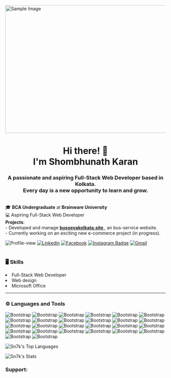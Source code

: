 <img src="https://mir-s3-cdn-cf.behance.net/project_modules/fs/c4d73363342391.5aae0d5bacf95.gif" alt="Sample Image" width="1000" height="400">

<h1 align="center">Hi there! 👋 <br>I'm Shombhunath Karan</h1>
<h3 align="center">A passionate and aspiring Full-Stack Web Developer based in Kolkata.<br>Every day is a new opportunity to learn and grow.</h3>




<br>🎓 **BCA Undergraduate** at **Brainware University** 
<br> 💻 Aspiring Full-Stack Web Developer  
**Projects**:  <br>- Developed and manage **[bussevakolkata.site ](https://bussevakolkata.site/)**, an bus-service website.  <br>- Currently working on an exciting new e-commerce project (in progress).  

![Profile-view](https://komarev.com/ghpvc/?username=sn7k&label=Profile%20views&color=0e75b6&style=flat)
[![Linkedin](https://img.shields.io/badge/-LinkedIn-blue?style=flat&logo=Linkedin&logoColor=white)](https://www.linkedin.com/in/shombhunath-karan/)
[![Facebook](https://img.shields.io/badge/Facebook-%231877F2.svg?logo=Facebook&logoColor=white)](https://facebook.com/profile.php?id=61552513097713)
[![Instagram Badge](https://img.shields.io/badge/-Instagram-purple?logo=instagram&logoColor=white&link=https://instagram.com/shombhu__/)](https://www.instagram.com/shombhu__)
[![Gmail](https://img.shields.io/badge/-Gmail-c14438?style=flat&logo=Gmail&logoColor=white)](mailto:karanshombhu@gmail.com)



<h1></h1>


  ### 🖥 Skills
<li> Full-Stack Web Developer</li>
<li> Web design</li>
<li> Microsoft Office</li>


  




<hr>
  
### ⚙️ Languages and Tools

![Bootstrap](https://img.shields.io/badge/-HTML5-05122A?style=plastic&logo=HTML5&color=313131) ![Bootstrap](https://img.shields.io/badge/-CSS3-05122A?style=plastic&logo=CSS3&color=313131) ![Bootstrap](https://img.shields.io/badge/-JavaScript-05122A?style=plastic&logo=JavaScript&color=313131) ![Bootstrap](https://img.shields.io/badge/-Java-05122A?style=plastic&logo=Java&color=313131) ![Bootstrap](https://img.shields.io/badge/-PHP-05122A?style=plastic&logo=PHP&color=313131) ![Bootstrap](https://img.shields.io/badge/-Python-05122A?style=plastic&logo=Python&color=313131) ![Bootstrap](https://img.shields.io/badge/-Bootstrap-05122A?style=plastic&logo=Bootstrap&color=313131) ![Bootstrap](https://img.shields.io/badge/-C-05122A?style=plastic&logo=C&color=313131) ![Bootstrap](https://img.shields.io/badge/-Netlify-05122A?style=plastic&logo=Netlify&color=313131) ![Bootstrap](https://img.shields.io/badge/-Bootstrap-05122A?style=plastic&logo=Bootstrap&color=313131) ![Bootstrap](https://img.shields.io/badge/-WordPress-05122A?style=plastic&logo=WordPress&color=313131) ![Bootstrap](https://img.shields.io/badge/-Apache-05122A?style=plastic&logo=Apache&color=313131) ![Bootstrap](https://img.shields.io/badge/-MicrosoftSQLServer-05122A?style=plastic&logo=MicrosoftSQLServer&color=313131) ![Bootstrap](https://img.shields.io/badge/-Adobe-05122A?style=plastic&logo=Adobe&color=313131) ![Bootstrap](https://img.shields.io/badge/-Adobe%20Lightroom-05122A?style=plastic&logo=Adobe-Lightroom&color=313131) ![Bootstrap](https://img.shields.io/badge/-Git-05122A?style=plastic&logo=Git&color=313131) ![Bootstrap](https://img.shields.io/badge/-DBMS-05122A?style=plastic&logo=DBMS&color=313131) ![Bootstrap](https://img.shields.io/badge/-Unity-05122A?style=plastic&logo=Unity&color=313131) ![Bootstrap](https://img.shields.io/badge/-Ubisoft-05122A?style=plastic&logo=Ubisoft&color=313131) ![Bootstrap](https://img.shields.io/badge/-Unreal%20Engine-05122A?style=plastic&logo=Unreal-Engine&color=313131) ![Bootstrap](https://img.shields.io/badge/-Riot%20Games-05122A?style=plastic&logo=Riot-Games&color=313131) ![Bootstrap](https://img.shields.io/badge/-PlayStation%20Network-05122A?style=plastic&logo=PlayStation-Network&color=313131) ![Bootstrap](https://img.shields.io/badge/-Steam-05122A?style=plastic&logo=Steam&color=313131) ![Bootstrap](https://img.shields.io/badge/-EA-05122A?style=plastic&logo=EA&color=313131) ![Bootstrap](https://img.shields.io/badge/-Vagrant-05122A?style=plastic&logo=Vagrant&color=313131) ![Bootstrap](https://img.shields.io/badge/-Epic%20Games-05122A?style=plastic&logo=Epic-Games&color=313131)


![Sn7k's Top Languages](https://github-readme-stats.vercel.app/api/top-langs/?username=Sn7k&theme=react&show_icons=true&hide_border=false&layout=compact)



![Sn7k's Stats](https://github-readme-stats.vercel.app/api?username=Sn7k&theme=react&show_icons=true&hide_border=false&count_private=true)




<h3 align="left">Support:</h3>




